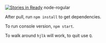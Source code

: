[![Stories in Ready](https://badge.waffle.io/dosman711/node-rogular.png?label=ready&title=Ready)](https://waffle.io/dosman711/node-rogular)
node-rogular

After pull, run `npm install` to get dependencies.

To run console version, `npm start`.

To walk around `hjlk` will work, to quit use `Q`.

